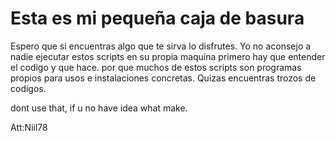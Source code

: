 <h1>Esta es mi pequeña caja de basura</h1>
Espero que si encuentras algo que te sirva lo disfrutes.
Yo no aconsejo a nadie ejecutar estos scripts en su propia maquina
primero hay que entender el codigo y que hace. por que muchos de estos scripts
son programas propios para usos e instalaciones concretas.
Quizas encuentras trozos de codigos.




dont use that, if u no have idea what make.

Att:Niil78
